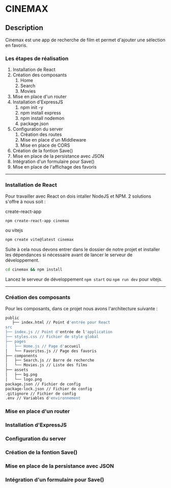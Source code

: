 # CINEMAX

## Description

Cinemax est une app de recherche de film et permet d'ajouter une sélection en favoris.

### Les étapes de réalisation

1. Installation de React
2. Création des composants
   1. Home
   2. Search
   3. Movies
3. Mise en place d'un router
4. Installation d'ExpressJS
   1. npm init -y
   2. npm install express
   3. npm install nodemon
   4. package.json
5. Configuration du server
   1. Création des routes
   2. Mise en place d'un Middleware
   3. Mise en place de CORS
6. Création de la fontion Save()
7. Mise en place de la persistance avec JSON
8. Intégration d'un formulaire pour Save()
9. Mise en place de l'affichage des favoris

---

### Installation de React

Pour travailler avec React on dois intaller NodeJS et NPM. 2 solutions s'offre à nous soit :

create-react-app

```bash
npm create-react-app cinemax
```

ou vitejs
    
```bash
npm create vite@latest cinemax
```

Suite à cela nous devons entrer dans le dossier de notre projet et installer les dépendances si nécessaire avant de lancer le serveur de développement.

```bash
cd cinemax && npm install
```
Lancez le serveur de développement `npm start` ou `npm run dev` pour vitejs.

---

### Création des composants

Pour les composants, dans ce projet nous avons l'architecture suivante :

```bash
public
   ├── index.html // Point d'entrée pour React
src
├── index.js // Point d'entrée de l'application
├── styles.css // Fichier de style global
├── pages
│   ├── Home.js // Page d'accueil
│   └── Favorites.js // Page des favoris
├── components
│   ├── Search.js // Barre de recherche
│   └── Movies.js // Liste des films
├── assets
│   ├── bg.png
│   └── logo.png
package.json // Fichier de config
package-lock.json // Fichier de config
.gitignore // Fichier de config
.env // Variables d'environnement

```





### Mise en place d'un router
### Installation d'ExpressJS
### Configuration du server
### Création de la fontion Save()
### Mise en place de la persistance avec JSON
### Intégration d'un formulaire pour Save()
